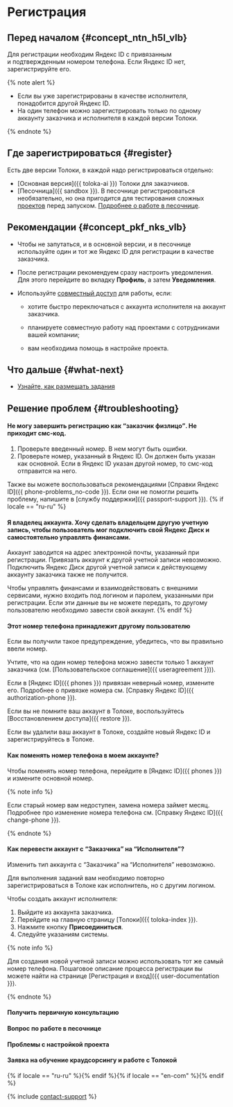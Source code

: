 # Регистрация

## Перед началом {#concept_ntn_h5l_vlb}

Для регистрации необходим Яндекс ID с привязанным и подтвержденным номером телефона. Если Яндекс ID нет, зарегистрируйте его.

{% note alert %}

- Если вы уже зарегистрированы в качестве исполнителя, понадобится другой Яндекс ID.
- На один телефон можно зарегистрировать только по одному аккаунту заказчика и исполнителя в каждой версии Толоки.

{% endnote %}



## Где зарегистрироваться {#register}

Есть две версии Толоки, в каждой надо регистрироваться отдельно:

- [Основная версия]({{ toloka-ai }}) Толоки для заказчиков.
- [Песочница]({{ sandbox }}). В песочнице регистрироваться необязательно, но она пригодится для тестирования сложных [проектов](../../glossary.md#project-ru) перед запуском. [Подробнее о работе в песочнице](sandbox.md).


## Рекомендации {#concept_pkf_nks_vlb}

- Чтобы не запутаться, и в основной версии, и в песочнице используйте один и тот же Яндекс ID для регистрации в качестве заказчика.
- После регистрации рекомендуем сразу настроить уведомления. Для этого перейдите во вкладку **Профиль**, а затем **Уведомления**.
- Используйте [совместный доступ](multiple-access.md) для работы, если:

    - хотите быстро переключаться с аккаунта исполнителя на аккаунт заказчика.

    - планируете совместную работу над проектами с сотрудниками вашей компании;
    - вам необходима помощь в настройке проекта.


## Что дальше {#what-next}

- [Узнайте, как размещать задания](first-project.md)


## Решение проблем {#troubleshooting}

#### Не могу завершить регистрацию как <q>заказчик физлицо</q>. Не приходит смс-код.

1. Проверьте введенный номер. В нем могут быть ошибки.
1. Проверьте номер, указанный в Яндекс ID. Он должен быть указан как основной. Если в Яндекс ID указан другой номер, то смс-код отправится на него.

Также вы можете воспользоваться рекомендациями [Справки Яндекс ID]({{ phone-problems_no-code }}). Если они не помогли решить проблему, напишите в [службу поддержки]({{ passport-support }}).
 {% if locale == "ru-ru" %}
#### Я владелец аккаунта. Хочу сделать владельцем другую учетную запись, чтобы пользователь мог подключить свой Яндекс Диск и самостоятельно управлять финансами.

Аккаунт заводится на адрес электронной почты, указанный при регистрации. Привязать аккаунт к другой учетной записи невозможно. Подключить Яндекс Диск другой учетной записи к действующему аккаунту заказчика также не получится.

Чтобы управлять финансами и взаимодействовать с внешними сервисами, нужно входить под логином и паролем, указанными при регистрации. Если эти данные вы не можете передать, то другому пользователю необходимо завести свой аккаунт.
{% endif %}
#### Этот номер телефона принадлежит другому пользователю

Если вы получили такое предупреждение, убедитесь, что вы правильно ввели номер.

Учтите, что на один номер телефона можно завести только 1 аккаунт заказчика (см. [Пользовательское соглашение]({{ useragreement }})).

Если в [Яндекс ID]({{ phones }}) привязан неверный номер, измените его. Подробнее о привязке номера см. [Справку Яндекс ID]({{ authorization-phone }}).

Если вы не помните ваш аккаунт в Толоке, воспользуйтесь [Восстановлением доступа]({{ restore }}).

Если вы удалили ваш аккаунт в Толоке, создайте новый Яндекс ID и зарегистрируйтесь в Толоке.

#### Как поменять номер телефона в моем аккаунте?

Чтобы поменять номер телефона, перейдите в [Яндекс ID]({{ phones }}) и измените основной номер.

{% note info %}

Если старый номер вам недоступен, замена номера займет месяц. Подробнее про изменение номера телефона см. [Справку Яндекс ID]({{ change-phone }}).

{% endnote %}


#### Как перевести аккаунт с <q>Заказчика</q> на <q>Исполнителя</q>?

Изменить тип аккаунта с <q>Заказчика</q> на <q>Исполнителя</q> невозможно.

Для выполнения заданий вам необходимо повторно зарегистрироваться в Толоке как исполнитель, но с другим логином.

Чтобы создать аккаунт исполнителя:
1. Выйдите из аккаунта заказчика.
1. Перейдите на главную страницу [Толоки]({{ toloka-index }}).
1. Нажмите кнопку **Присоединиться**.
1. Следуйте указаниям системы.

{% note info %}

Для создания новой учетной записи можно использовать тот же самый номер телефона. Пошаговое описание процесса регистрации вы можете найти на странице [Регистрация и вход]({{ user-documentation }}).

{% endnote %}

#### Получить первичную консультацию

#### Вопрос по работе в песочнице

#### Проблемы с настройкой проекта

#### Заявка на обучение краудсорсингу и работе с Толокой
 {% if locale == "ru-ru" %}{% endif %}{% if locale == "en-com" %}{% endif %}

{% include [contact-support](../_includes/contact-support-new.md) %}